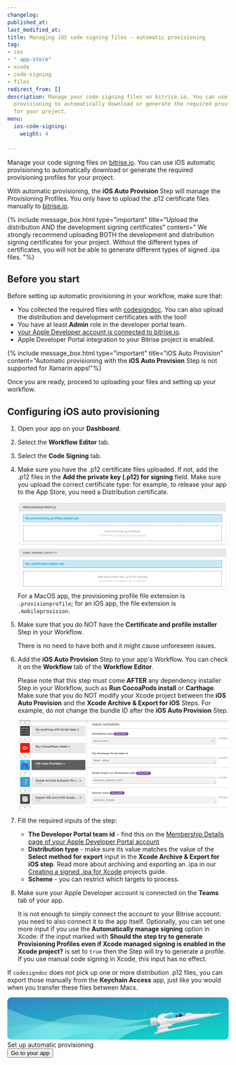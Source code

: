 ```yaml
---
changelog:
published_at:
last_modified_at:
title: Managing iOS code signing files - automatic provisioning
tag:
- ios
- " app-store"
- xcode
- code-signing
- files
redirect_from: []
description: Manage your code signing files on bitrise.io. You can use iOS automatic
  provisioning to automatically download or generate the required provisioning profiles
  for your project.
menu:
  ios-code-signing:
    weight: 4

---
```

Manage your code signing files on [bitrise.io](https://www.bitrise.io). You can use iOS automatic provisioning to automatically download or generate the required provisioning profiles for your project.

With automatic provisioning, the **iOS Auto Provision** Step will manage the Provisioning Profiles. You only have to upload the .p12 certificate files manually to [bitrise.io](https://www.bitrise.io).

{% include message_box.html type="important" title="Upload the distribution AND the development signing certificates" content=" We strongly recommend uploading BOTH the development and distribution signing certificates for your project. Without the different types of certificates, you will not be able to generate different types of signed .ipa files. "%}

## Before you start

Before setting up automatic provisioning in your workflow, make sure that:

* You collected the required files with [codesigndoc](https://github.com/bitrise-tools/codesigndoc). You can also upload the distribution and development certificates with the tool!
* You have at least **Admin** role in the developer portal team.
* [your Apple Developer account is connected to bitrise.io](/getting-started/connecting-apple-dev-account/).
* Apple Developer Portal integration to your Bitrise project is enabled.

{% include message_box.html type="important" title="iOS Auto Provision" content="Automatic provisioning with the **iOS Auto Provision** Step is not supported for Xamarin apps!"%}

Once you are ready, proceed to uploading your files and setting up your workflow.

## Configuring iOS auto provisioning

1. Open your app on your **Dashboard**.
2. Select the **Workflow Editor** tab.
3. Select the **Code Signing** tab.
4. Make sure you have the .p12 certificate files uploaded.
   If not, add the .p12 files in the **Add the private key (.p12) for signing** field. Make sure you upload the correct certificate type: for example, to release your app to the App Store, you need a Distribution certificate.

   ![Uploading certificates and Provisioning Profiles](/img/code-signing/ios-code-signing/provisioning-and-certificate-upload.png)
   For a MacOS app, the provisioning profile file extension is `.provisionprofile`; for an iOS app, the file extension is `.mobileprovision`.
5. Make sure that you do NOT have the **Certificate and profile installer** Step in your Workflow. 

   There is no need to have both and it might cause unforeseen issues.
6. Add the **iOS Auto Provision** Step to your app's Workflow.
   You can check it on the **Workflow** tab of the **Workflow Editor**.

   Please note that this step must come **AFTER** any dependency installer Step in your Workflow, such as **Run CocoaPods install** or **Carthage**. Make sure that you do NOT modify your Xcode project between the **iOS Auto Provision** and the **Xcode Archive & Export for iOS** Steps. For example, do not change the bundle ID after the **iOS Auto Provision** Step.

   ![iOS Auto Provisioning in your workflow](/img/code-signing/ios-code-signing/workflow-with-auto-prov.png)
7. Fill the required inputs of the step:
   * **The Developer Portal team id** - find this on the [Membership Details page of your Apple Developer Portal account](https://developer.apple.com/account/#/membership)
   * **Distribution type** - make sure its value matches the value of the **Select method for export** input in the **Xcode Archive & Export for iOS step**. Read more about archiving and exporting an .ipa in our [Creating a signed .ipa for Xcode](/code-signing/ios-code-signing/create-signed-ipa-for-xcode/) projects guide.
   * **Scheme** - you can restrict which targets to process.
8. Make sure your Apple Developer account is connected on the **Teams** tab of your app.

   It is not enough to simply connect the account to your Bitrise account: you need to also connect it to the app itself.
Optionally, you can set one more input if you use the **Automatically manage signing** option in Xcode: if the input marked with **Should the step try to generate Provisioning Profiles even if Xcode managed signing is enabled in the Xcode project?** is set to `true` then the Step will try to generate a profile. If you use manual code signing in Xcode, this input has no effect.

If `codesigndoc` does not pick up one or more distribution .p12 files, you can export those manually from the **Keychain Access** app, just like you would when you transfer these files between Macs.

<div class="banner">
<img src="/assets/images/banner-bg-888x170.png" style="border: none;">
<div class="deploy-text">Set up automatic provisioning</div>
<a target="_blank" href="https://app.bitrise.io/dashboard/builds"><button class="button">Go to your app</button></a>
</div>